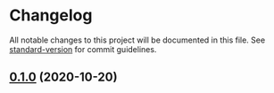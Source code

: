# Changelog

All notable changes to this project will be documented in this file. See [standard-version](https://github.com/conventional-changelog/standard-version) for commit guidelines.

## [0.1.0](https://github.com/fragsalat/monteur/compare/v0.1.1...v0.1.0) (2020-10-20)
